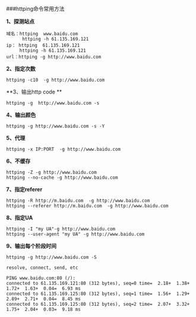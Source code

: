 ###httping命令常用方法

**1、探测站点**

    域名：httping  www.baidu.com
          httping -h 61.135.169.121
    ip： httping  61.135.169.121 
         httping -h 61.135.169.121
    url：httping -g http://www.baidu.com
    
**2、指定次数**

    httping -c10  -g http://www.baidu.com
    
**3、输出http code **

    httping -g  http://www.baidu.com -s
    
**4、输出颜色**
    
    httping -g http://www.baidu.com -s -Y
    
**5、代理**

    httping -x IP:PORT  -g http://www.baidu.com
    
**6、不缓存**

    httping -Z -g http://www.baidu.com
    httping --no-cache -g http://www.baidu.com

**7、指定referer**

    httping -R http://m.baidu.com  -g http://www.baidu.com
    httping --referer http://m.baidu.com  -g http://www.baidu.com

**8、指定UA**

    httping -I "my UA"-g http://www.baidu.com
    httping --user-agent "my UA" -g http://www.baidu.com

**9、输出每个阶段时间**
    
    httping -g http://www.baidu.com -S
    
    resolve, connect, send, etc
    
    PING www.baidu.com:80 (/):
    connected to 61.135.169.121:80 (312 bytes), seq=0 time=  2.18+  1.38+  1.72+  1.63+  0.04=  6.93 ms 
    connected to 61.135.169.125:80 (312 bytes), seq=1 time=  1.56+  1.29+  2.89+  2.71+  0.04=  8.45 ms 
    connected to 61.135.169.125:80 (312 bytes), seq=2 time=  2.07+  3.32+  1.75+  2.04+  0.03=  9.18 ms 
